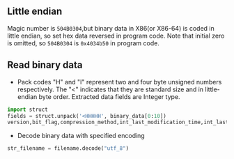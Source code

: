 ## Little endian

Magic number is `504B0304`,but binary data in X86(or X86-64) is coded in little endian, so set hex data reversed in program code.
Note that initial zero is omitted, so `504B0304` is `0x4034b50` in program code.

## Read binary data

 - Pack codes "H" and "I" represent two and four byte unsigned numbers respectively. 
   The "<" indicates that they are standard size and in little-endian byte order.
   Extracted data fields are Integer type.

```Python
import struct
fields = struct.unpack('<HHHHH', binary_data[0:10])
version,bit_flag,compression_method,int_last_modification_time,int_last_modification_date = fields
```

 - Decode binary data with specified encoding

```Python
str_filename = filename.decode("utf_8")
```
